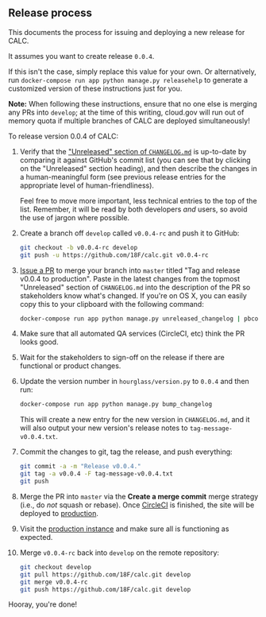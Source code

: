 ## Release process

This documents the process for issuing and deploying a new
release for CALC.

It assumes you want to create release `0.0.4`.

If this isn't the case, simply replace this value for your own. Or
alternatively, run `docker-compose run app python manage.py releasehelp` to generate a
customized version of these instructions just for you.

**Note:** When following these instructions, ensure that no one else is
merging any PRs into `develop`; at the time of this writing, cloud.gov will
run out of memory quota if multiple branches of CALC are deployed
simultaneously!

To release version 0.0.4 of CALC:

1.  Verify that the ["Unreleased" section of `CHANGELOG.md`][unreleased]
    is up-to-date by comparing it against GitHub's commit list (you can
    see that by clicking on the "Unreleased" section heading), and then
    describe the changes in a human-meaningful form (see previous release
    entries for the appropriate level of human-friendliness).

    Feel free to move more important, less technical entries to the top
    of the list. Remember, it will be read by both developers *and* users,
    so avoid the use of jargon where possible.

2.  Create a branch off `develop` called `v0.0.4-rc` and push it to
    GitHub:

    ```sh
    git checkout -b v0.0.4-rc develop
    git push -u https://github.com/18F/calc.git v0.0.4-rc
    ```

3.  [Issue a PR][pr] to merge your branch into `master` titled
    "Tag and release v0.0.4 to production". Paste in the latest changes from the
    topmost "Unreleased" section of `CHANGELOG.md` into the
    description of the PR so stakeholders know what's changed. If you're
    on OS X, you can easily copy this to your clipboard with the following
    command:

    ```sh
    docker-compose run app python manage.py unreleased_changelog | pbcopy
    ```

4.  Make sure that all automated QA services (CircleCI, etc) think
    the PR looks good.

5.  Wait for the stakeholders to sign-off on the release if there are
    functional or product changes.

6.  Update the version number in `hourglass/version.py` to `0.0.4` and then
    run:

    ```sh
    docker-compose run app python manage.py bump_changelog
    ```

    This will create a new entry for the new version in `CHANGELOG.md`,
    and it will also output your new version's release notes to
    `tag-message-v0.0.4.txt`.

7.  Commit the changes to git, tag the release, and push everything:

    ```sh
    git commit -a -m "Release v0.0.4."
    git tag -a v0.0.4 -F tag-message-v0.0.4.txt
    git push
    ```

8.  Merge the PR into `master` via the **Create a merge commit** merge
    strategy (i.e., do *not* squash or rebase). Once [CircleCI][] is finished,
    the site will be deployed to [production][production].

9.  Visit the [production instance][production] and make sure all is functioning as
    expected.

10. Merge `v0.0.4-rc` back into `develop` on the remote repository:

    ```sh
    git checkout develop
    git pull https://github.com/18F/calc.git develop
    git merge v0.0.4-rc
    git push https://github.com/18F/calc.git develop
    ```

Hooray, you're done!

[unreleased]: https://github.com/18F/calc/blob/develop/CHANGELOG.md#unreleased
[pr]: https://github.com/18F/calc/compare/staging...v0.0.4-rc
[pr2]: https://github.com/18F/calc/compare/master...staging
[production]: https://calc.gsa.gov
[CircleCI]: https://circleci.com/gh/18F/calc
